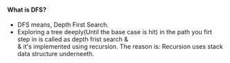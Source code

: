 #### What is DFS?
- DFS means, Depth First Search.</br>
- Exploring a tree deeply(Until the base case is hit) in the path you firt step in is called as depth frist search &</br>
  & it's implemented using recursion. The reason is: Recursion uses stack data structure underneeth.
